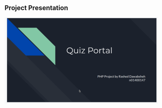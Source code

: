  ## Project Presentation
[![Project Presentation](slides.png "Project Presentation")](https://docs.google.com/presentation/d/11ZtMwy2x1WHbLZ1ZKQdU58lXWFCI862ojxY5Nwu69tk/edit?usp=sharing "Project Presentation")

